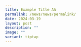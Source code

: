 ```yaml
---
title: Example Title AA
permalink: /news/news/permalink/
date: 2024-03-19
layout: post
description: ""
image: ""
variant: tiptap
---
```

<p></p>